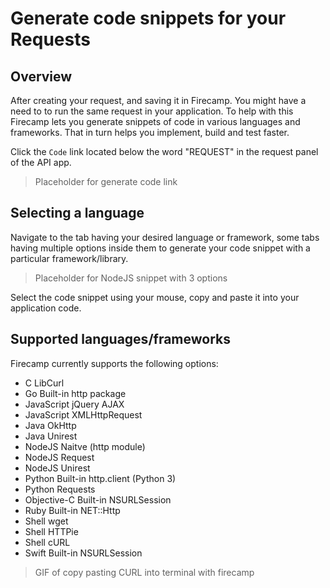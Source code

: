 # Generate code snippets for your Requests

## Overview

After creating your request, and saving it in Firecamp. You might have a need to to run the same request in your application. To help with this Firecamp lets you generate snippets of code in various languages and frameworks. That in turn helps you implement, build and test faster.

Click the `Code` link located below the word "REQUEST" in the request panel of the API app.

> Placeholder for generate code link

## Selecting a language
Navigate to the tab having your desired language or framework, some tabs having multiple options inside them to generate your code snippet with a particular framework/library.

> Placeholder for NodeJS snippet with 3 options

Select the code snippet using your mouse, copy and paste it into your application code.

## Supported languages/frameworks
Firecamp currently supports the following options:

- C             LibCurl
- Go	        Built-in http package
- JavaScript	jQuery AJAX
- JavaScript	XMLHttpRequest
- Java          OkHttp
- Java	        Unirest
- NodeJS	    Naitve (http module)
- NodeJS	    Request
- NodeJS	    Unirest
- Python	    Built-in http.client (Python 3)
- Python	    Requests
- Objective-C	Built-in NSURLSession
- Ruby	        Built-in NET::Http
- Shell	        wget
- Shell	        HTTPie
- Shell	        cURL
- Swift	        Built-in NSURLSession

> GIF of copy pasting CURL into terminal with firecamp
